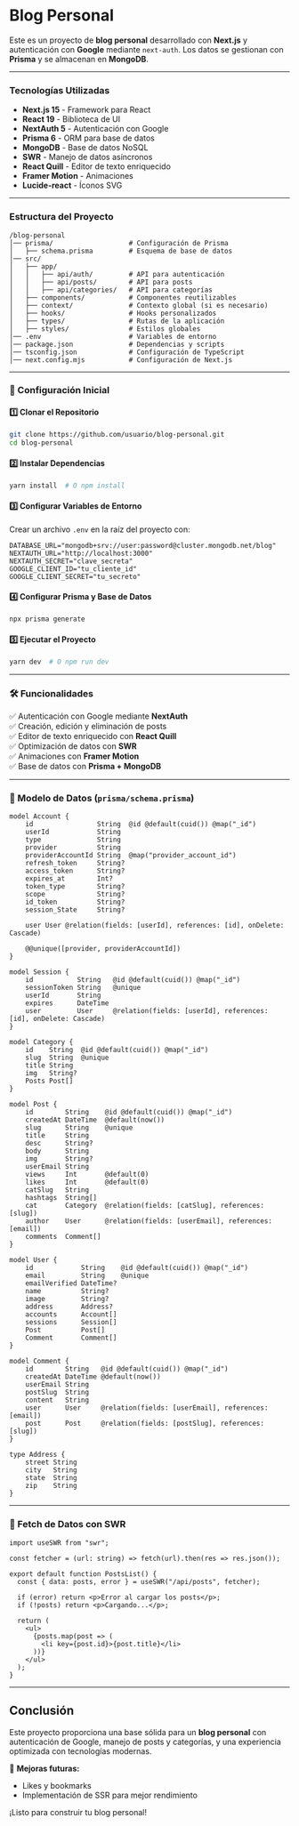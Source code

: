 # Blog Personal

Este es un proyecto de **blog personal** desarrollado con **Next.js** y autenticación con **Google** mediante `next-auth`. Los datos se gestionan con **Prisma** y se almacenan en **MongoDB**.

---

### Tecnologías Utilizadas
- **Next.js 15** - Framework para React
- **React 19** - Biblioteca de UI
- **NextAuth 5** - Autenticación con Google
- **Prisma 6** - ORM para base de datos
- **MongoDB** - Base de datos NoSQL
- **SWR** - Manejo de datos asíncronos
- **React Quill** - Editor de texto enriquecido
- **Framer Motion** - Animaciones
- **Lucide-react** - Íconos SVG

---

### Estructura del Proyecto
```
/blog-personal
│── prisma/                   # Configuración de Prisma
│   ├── schema.prisma         # Esquema de base de datos
│── src/
│   ├── app/
│   │   ├── api/auth/         # API para autenticación
│   │   ├── api/posts/        # API para posts
│   │   ├── api/categories/   # API para categorías
│   ├── components/           # Componentes reutilizables
│   ├── context/              # Contexto global (si es necesario)
│   ├── hooks/                # Hooks personalizados
│   ├── types/                # Rutas de la aplicación
│   ├── styles/               # Estilos globales
│── .env                      # Variables de entorno
│── package.json              # Dependencias y scripts
│── tsconfig.json             # Configuración de TypeScript
│── next.config.mjs           # Configuración de Next.js
```

---

### 🔧 Configuración Inicial

#### 1️⃣ Clonar el Repositorio
```sh
git clone https://github.com/usuario/blog-personal.git
cd blog-personal
```

#### 2️⃣ Instalar Dependencias
```sh
yarn install  # O npm install
```

#### 3️⃣ Configurar Variables de Entorno
Crear un archivo `.env` en la raíz del proyecto con:
```env
DATABASE_URL="mongodb+srv://user:password@cluster.mongodb.net/blog"
NEXTAUTH_URL="http://localhost:3000"
NEXTAUTH_SECRET="clave_secreta"
GOOGLE_CLIENT_ID="tu_cliente_id"
GOOGLE_CLIENT_SECRET="tu_secreto"
```

#### 4️⃣ Configurar Prisma y Base de Datos
```sh
npx prisma generate
```

#### 5️⃣ Ejecutar el Proyecto
```sh
yarn dev  # O npm run dev
```

---

### 🛠 Funcionalidades
✅ Autenticación con Google mediante **NextAuth**  
✅ Creación, edición y eliminación de posts  
✅ Editor de texto enriquecido con **React Quill**  
✅ Optimización de datos con **SWR**  
✅ Animaciones con **Framer Motion**  
✅ Base de datos con **Prisma + MongoDB**  

---

### 📌 Modelo de Datos (`prisma/schema.prisma`)
```prisma
model Account {
    id                String  @id @default(cuid()) @map("_id")
    userId            String
    type              String
    provider          String
    providerAccountId String  @map("provider_account_id")
    refresh_token     String?
    access_token      String?
    expires_at        Int?
    token_type        String?
    scope             String?
    id_token          String?
    session_State     String?

    user User @relation(fields: [userId], references: [id], onDelete: Cascade)

    @@unique([provider, providerAccountId])
}

model Session {
    id           String   @id @default(cuid()) @map("_id")
    sessionToken String   @unique
    userId       String
    expires      DateTime
    user         User     @relation(fields: [userId], references: [id], onDelete: Cascade)
}

model Category {
    id    String  @id @default(cuid()) @map("_id")
    slug  String  @unique
    title String
    img   String?
    Posts Post[]
}

model Post {
    id        String    @id @default(cuid()) @map("_id")
    createdAt DateTime  @default(now())
    slug      String    @unique
    title     String
    desc      String?
    body      String
    img       String?
    userEmail String
    views     Int       @default(0)
    likes     Int       @default(0)
    catSlug   String
    hashtags  String[]
    cat       Category  @relation(fields: [catSlug], references: [slug])
    author    User      @relation(fields: [userEmail], references: [email])
    comments  Comment[]
}

model User {
    id            String    @id @default(cuid()) @map("_id")
    email         String    @unique
    emailVerified DateTime?
    name          String?
    image         String?
    address       Address?
    accounts      Account[]
    sessions      Session[]
    Post          Post[]
    Comment       Comment[]
}

model Comment {
    id        String   @id @default(cuid()) @map("_id")
    createdAt DateTime @default(now())
    userEmail String
    postSlug  String
    content   String
    user      User     @relation(fields: [userEmail], references: [email])
    post      Post     @relation(fields: [postSlug], references: [slug])
}

type Address {
    street String
    city   String
    state  String
    zip    String
}
```

---

### 🔄 Fetch de Datos con SWR
```tsx
import useSWR from "swr";

const fetcher = (url: string) => fetch(url).then(res => res.json());

export default function PostsList() {
  const { data: posts, error } = useSWR("/api/posts", fetcher);

  if (error) return <p>Error al cargar los posts</p>;
  if (!posts) return <p>Cargando...</p>;

  return (
    <ul>
      {posts.map(post => (
        <li key={post.id}>{post.title}</li>
      ))}
    </ul>
  );
}
```

---

## Conclusión
Este proyecto proporciona una base sólida para un **blog personal** con autenticación de Google, manejo de posts y categorías, y una experiencia optimizada con tecnologías modernas.

🚀 **Mejoras futuras:**
- Likes y bookmarks
- Implementación de SSR para mejor rendimiento

¡Listo para construir tu blog personal!
